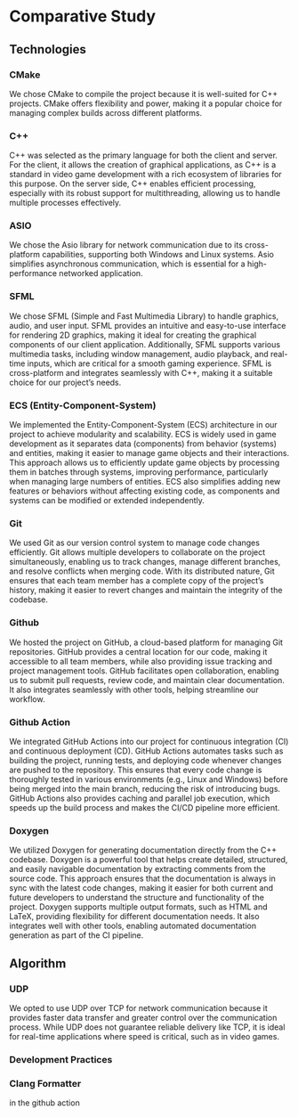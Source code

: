 # Comparative Study

## Technologies

### CMake

We chose CMake to compile the project because it is well-suited for C++ projects. CMake offers flexibility and power, making it a popular choice for managing complex builds across different platforms.

### C++

C++ was selected as the primary language for both the client and server. For the client, it allows the creation of graphical applications, as C++ is a standard in video game development with a rich ecosystem of libraries for this purpose. On the server side, C++ enables efficient processing, especially with its robust support for multithreading, allowing us to handle multiple processes effectively.

### ASIO

We chose the Asio library for network communication due to its cross-platform capabilities, supporting both Windows and Linux systems. Asio simplifies asynchronous communication, which is essential for a high-performance networked application.

### SFML

We chose SFML (Simple and Fast Multimedia Library) to handle graphics, audio, and user input. SFML provides an intuitive and easy-to-use interface for rendering 2D graphics, making it ideal for creating the graphical components of our client application. Additionally, SFML supports various multimedia tasks, including window management, audio playback, and real-time inputs, which are critical for a smooth gaming experience. SFML is cross-platform and integrates seamlessly with C++, making it a suitable choice for our project’s needs.

### ECS (Entity-Component-System)

We implemented the Entity-Component-System (ECS) architecture in our project to achieve modularity and scalability. ECS is widely used in game development as it separates data (components) from behavior (systems) and entities, making it easier to manage game objects and their interactions. This approach allows us to efficiently update game objects by processing them in batches through systems, improving performance, particularly when managing large numbers of entities. ECS also simplifies adding new features or behaviors without affecting existing code, as components and systems can be modified or extended independently.

### Git

We used Git as our version control system to manage code changes efficiently. Git allows multiple developers to collaborate on the project simultaneously, enabling us to track changes, manage different branches, and resolve conflicts when merging code. With its distributed nature, Git ensures that each team member has a complete copy of the project’s history, making it easier to revert changes and maintain the integrity of the codebase.

### Github

We hosted the project on GitHub, a cloud-based platform for managing Git repositories. GitHub provides a central location for our code, making it accessible to all team members, while also providing issue tracking and project management tools. GitHub facilitates open collaboration, enabling us to submit pull requests, review code, and maintain clear documentation. It also integrates seamlessly with other tools, helping streamline our workflow.

### Github Action

We integrated GitHub Actions into our project for continuous integration (CI) and continuous deployment (CD). GitHub Actions automates tasks such as building the project, running tests, and deploying code whenever changes are pushed to the repository. This ensures that every code change is thoroughly tested in various environments (e.g., Linux and Windows) before being merged into the main branch, reducing the risk of introducing bugs. GitHub Actions also provides caching and parallel job execution, which speeds up the build process and makes the CI/CD pipeline more efficient.

### Doxygen

We utilized Doxygen for generating documentation directly from the C++ codebase. Doxygen is a powerful tool that helps create detailed, structured, and easily navigable documentation by extracting comments from the source code. This approach ensures that the documentation is always in sync with the latest code changes, making it easier for both current and future developers to understand the structure and functionality of the project. Doxygen supports multiple output formats, such as HTML and LaTeX, providing flexibility for different documentation needs. It also integrates well with other tools, enabling automated documentation generation as part of the CI pipeline.

## Algorithm

### UDP

We opted to use UDP over TCP for network communication because it provides faster data transfer and greater control over the communication process. While UDP does not guarantee reliable delivery like TCP, it is ideal for real-time applications where speed is critical, such as in video games.

### Development Practices

### Clang Formatter

in the github action
